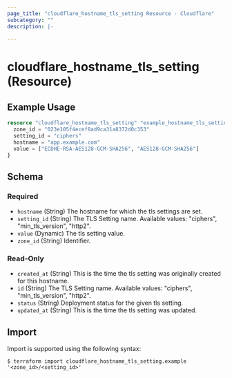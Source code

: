```yaml
---
page_title: "cloudflare_hostname_tls_setting Resource - Cloudflare"
subcategory: ""
description: |-
  
---
```


# cloudflare_hostname_tls_setting (Resource)



## Example Usage

```terraform
resource "cloudflare_hostname_tls_setting" "example_hostname_tls_setting" {
  zone_id = "023e105f4ecef8ad9ca31a8372d0c353"
  setting_id = "ciphers"
  hostname = "app.example.com"
  value = ["ECDHE-RSA-AES128-GCM-SHA256", "AES128-GCM-SHA256"]
}
```

<!-- schema generated by tfplugindocs -->
## Schema

### Required

- `hostname` (String) The hostname for which the tls settings are set.
- `setting_id` (String) The TLS Setting name.
Available values: "ciphers", "min_tls_version", "http2".
- `value` (Dynamic) The tls setting value.
- `zone_id` (String) Identifier.

### Read-Only

- `created_at` (String) This is the time the tls setting was originally created for this hostname.
- `id` (String) The TLS Setting name.
Available values: "ciphers", "min_tls_version", "http2".
- `status` (String) Deployment status for the given tls setting.
- `updated_at` (String) This is the time the tls setting was updated.

## Import

Import is supported using the following syntax:

```shell
$ terraform import cloudflare_hostname_tls_setting.example '<zone_id>/<setting_id>'
```

